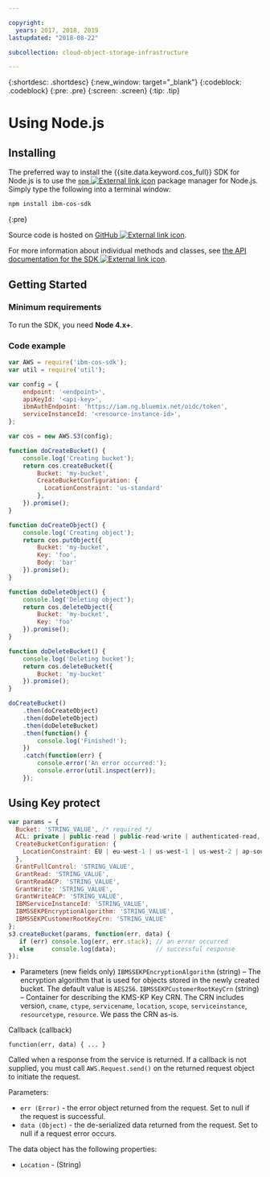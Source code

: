 ```yaml
---

copyright:
  years: 2017, 2018, 2019
lastupdated: "2018-08-22"

subcollection: cloud-object-storage-infrastructure

---
```

{:shortdesc: .shortdesc}
{:new_window: target="_blank"}
{:codeblock: .codeblock}
{:pre: .pre}
{:screen: .screen}
{:tip: .tip}


# Using Node.js

## Installing

The preferred way to install the {{site.data.keyword.cos_full}} SDK for Node.js is to use the [`npm` ![External link icon](../../icons/launch-glyph.svg "External link icon")](https://www.npmjs.com) package manager for Node.js. Simply type the following into a terminal window:

```sh
npm install ibm-cos-sdk
```
{:pre}

Source code is hosted on [GitHub ![External link icon](../../icons/launch-glyph.svg "External link icon")](https://github.com/IBM/ibm-cos-sdk-js).

For more information about individual methods and classes, see [the API documentation for the SDK ![External link icon](../../icons/launch-glyph.svg "External link icon")](https://ibm.github.io/ibm-cos-sdk-js/).

## Getting Started

### Minimum requirements

To run the SDK, you  need **Node 4.x+**.

### Code example

```javascript
var AWS = require('ibm-cos-sdk');
var util = require('util');

var config = {
    endpoint: '<endpoint>',
    apiKeyId: '<api-key>',
    ibmAuthEndpoint: 'https://iam.ng.bluemix.net/oidc/token',
    serviceInstanceId: '<resource-instance-id>',
};

var cos = new AWS.S3(config);

function doCreateBucket() {
    console.log('Creating bucket');
    return cos.createBucket({
        Bucket: 'my-bucket',
        CreateBucketConfiguration: {
          LocationConstraint: 'us-standard'
        },
    }).promise();
}

function doCreateObject() {
    console.log('Creating object');
    return cos.putObject({
        Bucket: 'my-bucket',
        Key: 'foo',
        Body: 'bar'
    }).promise();
}

function doDeleteObject() {
    console.log('Deleting object');
    return cos.deleteObject({
        Bucket: 'my-bucket',
        Key: 'foo'
    }).promise();
}

function doDeleteBucket() {
    console.log('Deleting bucket');
    return cos.deleteBucket({
        Bucket: 'my-bucket'
    }).promise();
}

doCreateBucket()
    .then(doCreateObject)
    .then(doDeleteObject)
    .then(doDeleteBucket)
    .then(function() {
        console.log('Finished!');
    })
    .catch(function(err) {
        console.error('An error occurred:');
        console.error(util.inspect(err));
    });
```

## Using Key protect

```javascript
var params = {
  Bucket: 'STRING_VALUE', /* required */
  ACL: private | public-read | public-read-write | authenticated-read,
  CreateBucketConfiguration: {
    LocationConstraint: EU | eu-west-1 | us-west-1 | us-west-2 | ap-south-1 | ap-southeast-1 | ap-southeast-2 | ap-northeast-1 | sa-east-1 | cn-north-1 | eu-central-1
  },
  GrantFullControl: 'STRING_VALUE',
  GrantRead: 'STRING_VALUE',
  GrantReadACP: 'STRING_VALUE',
  GrantWrite: 'STRING_VALUE',
  GrantWriteACP: 'STRING_VALUE',
  IBMServiceInstanceId: 'STRING_VALUE',
  IBMSSEKPEncryptionAlgorithm: 'STRING_VALUE',
  IBMSSEKPCustomerRootKeyCrn: 'STRING_VALUE'
};
s3.createBucket(params, function(err, data) {
   if (err) console.log(err, err.stack); // an error occurred
   else     console.log(data);           // successful response
});
```

* Parameters (new fields only)
`IBMSSEKPEncryptionAlgorithm` (string) – The encryption algorithm that is used for objects stored in the newly created bucket. The default value is `AES256`.
`IBMSSEKPCustomerRootKeyCrn` (string) – Container for describing the KMS-KP Key CRN. The CRN includes version, `cname`, `ctype`, `servicename`, `location`, `scope`, `serviceinstance`, `resourcetype`, `resource`. We pass the CRN as-is.

Callback (callback)

```
function(err, data) { ... }
```
Called when a response from the service is returned. If a callback is not supplied, you must call `AWS.Request.send()` on the returned request object to initiate the request.

Parameters:
- `err (Error)` - the error object returned from the request. Set to null if the request is successful.
- `data (Object)` - the de-serialized data returned from the request. Set to null if a request error occurs.

The data object has the following properties:
- `Location` - (String)
